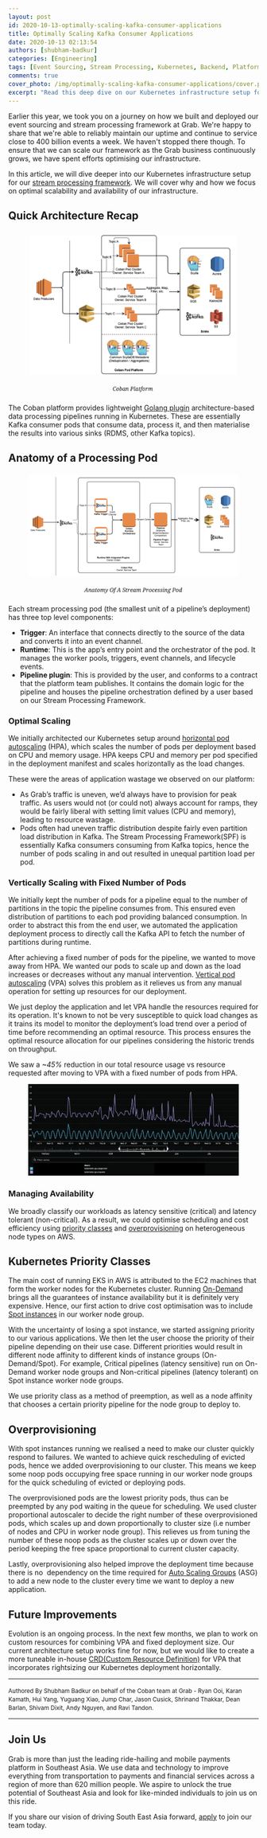 ```yaml
---
layout: post
id: 2020-10-13-optimally-scaling-kafka-consumer-applications
title: Optimally Scaling Kafka Consumer Applications
date: 2020-10-13 02:13:54
authors: [shubham-badkur]
categories: [Engineering]
tags: [Event Sourcing, Stream Processing, Kubernetes, Backend, Platform, Go]
comments: true
cover_photo: /img/optimally-scaling-kafka-consumer-applications/cover.png
excerpt: "Read this deep dive on our Kubernetes infrastructure setup for Grab's stream processing framework."
---
```


Earlier this year, we took you on a journey on how we built and deployed our event sourcing and stream processing framework at Grab. We're happy to share that we're able to reliably maintain our uptime and continue to service close to 400 billion events a week. We haven't stopped there though. To ensure that we can scale our framework as the Grab business continuously grows, we have spent efforts optimising our infrastructure.

In this article, we will dive deeper into our Kubernetes infrastructure setup for our [stream processing framework](https://engineering.grab.com/plumbing-at-scale). We will cover why and how we focus on optimal scalability and availability of our infrastructure.

## Quick Architecture Recap

<div class="post-image-section">
  <figure>
    <img alt="Coban Platform Architecture" src="/img/optimally-scaling-kafka-consumer-applications/image2.png">
    </figure>
</div>

The Coban platform provides lightweight [Golang plugin](https://medium.com/learning-the-go-programming-language/writing-modular-go-programs-with-plugins-ec46381ee1a9) architecture-based data processing pipelines running in Kubernetes. These are essentially Kafka consumer pods that consume data, process it, and then materialise the results into various sinks (RDMS, other Kafka topics).

## Anatomy of a Processing Pod

<div class="post-image-section">
  <figure>
    <img alt="Anatomy of a Processing Pod" src="/img/optimally-scaling-kafka-consumer-applications/image1.png">
    </figure>
</div>

Each stream processing pod (the smallest unit of a pipeline’s deployment) has three top level components:

*   **Trigger**: An interface that connects directly to the source of the data and converts it into an event channel.
*   **Runtime**: This is the app’s entry point and the orchestrator of the pod. It manages the worker pools, triggers, event channels, and lifecycle events.
*   **Pipeline plugin**: This is provided by the user, and conforms to a contract that the platform team publishes. It contains the domain logic for the pipeline and houses the pipeline orchestration defined by a user based on our Stream Processing Framework.

### Optimal Scaling

We initially architected our Kubernetes setup around [horizontal pod autoscaling](https://kubernetes.io/docs/tasks/run-application/horizontal-pod-autoscale) (HPA), which scales the number of pods per deployment based on CPU and memory usage. HPA keeps CPU and memory per pod specified in the deployment manifest and scales horizontally as the load changes.

These were the areas of application wastage we observed on our platform:

*   As Grab’s traffic is uneven, we’d always have to provision for peak traffic. As users would not (or could not) always account for ramps, they would be fairly liberal with setting limit values (CPU and memory), leading to resource wastage.
*   Pods often had uneven traffic distribution despite fairly even partition load distribution in Kafka. The Stream Processing Framework(SPF) is essentially Kafka consumers consuming from Kafka topics, hence the number of pods scaling in and out resulted in unequal partition load per pod.

### Vertically Scaling with Fixed Number of Pods

We initially kept the number of pods for a pipeline equal to the number of partitions in the topic the pipeline consumes from. This ensured even distribution of partitions to each pod providing balanced consumption. In order to abstract this from the end user, we automated the application deployment process to directly call the Kafka API to fetch the number of partitions during runtime.

After achieving a fixed number of pods for the pipeline, we wanted to move away from HPA. We wanted our pods to scale up and down as the load increases or decreases without any manual intervention. [Vertical pod autoscaling](https://github.com/kubernetes/autoscaler/tree/master/vertical-pod-autoscaler) (VPA) solves this problem as it relieves us from any manual operation for setting up resources for our deployment.

We just deploy the application and let VPA handle the resources required for its operation. It's known to not be very susceptible to quick load changes as it trains its model to monitor the deployment’s load trend over a period of time before recommending an optimal resource. This process ensures the optimal resource allocation for our pipelines considering the historic trends on throughput.

We saw a _~45%_ reduction in our total resource usage vs resource requested after moving to VPA with a fixed number of pods from HPA.

<div class="post-image-section">
  <figure>
    <img alt="Anatomy of a Processing Pod" src="/img/optimally-scaling-kafka-consumer-applications/image3.png">
    </figure>
</div>

### Managing Availability

We broadly classify our workloads as latency sensitive (critical) and latency tolerant (non-critical). As a result, we could optimise scheduling and cost efficiency using [priority classes](https://kubernetes.io/docs/concepts/configuration/pod-priority-preemption) and [overprovisioning](https://github.com/kubernetes-sigs/cluster-proportional-autoscaler) on heterogeneous node types on AWS.

## Kubernetes Priority Classes

The main cost of running EKS in AWS is attributed to the EC2 machines that form the worker nodes for the Kubernetes cluster. Running [On-Demand](https://aws.amazon.com/ec2/pricing/on-demand) brings all the guarantees of instance availability but it is definitely very expensive. Hence, our first action to drive cost optimisation was to include [Spot instances](https://docs.aws.amazon.com/AWSEC2/latest/UserGuide/using-spot-instances.html) in our worker node group.

With the uncertainty of losing a spot instance, we started assigning priority to our various applications. We then let the user choose the priority of their pipeline depending on their use case. Different priorities would result in different node affinity to different kinds of instance groups (On-Demand/Spot). For example, Critical pipelines (latency sensitive) run on On-Demand worker node groups and Non-critical pipelines (latency tolerant) on Spot instance worker node groups.

We use priority class as a method of preemption, as well as a node affinity that chooses a certain priority pipeline for the node group to deploy to.

## Overprovisioning

With spot instances running we realised a need to make our cluster quickly respond to failures. We wanted to achieve quick rescheduling of evicted pods, hence we added overprovisioning to our cluster. This means we keep some noop pods occupying free space running in our worker node groups for the quick scheduling of evicted or deploying pods.

The overprovisioned pods are the lowest priority pods, thus can be preempted by any pod waiting in the queue for scheduling. We used cluster proportional autoscaler to decide the right number of these overprovisioned pods, which scales up and down proportionally to cluster size (i.e number of nodes and CPU in worker node group). This relieves us from tuning the number of these noop pods as the cluster scales up or down over the period keeping the free space proportional to current cluster capacity.

Lastly, overprovisioning also helped improve the deployment time because there is no  dependency on the time required for [Auto Scaling Groups](https://docs.aws.amazon.com/autoscaling/ec2/userguide/AutoScalingGroup.html) (ASG) to add a new node to the cluster every time we want to deploy a new application.

## Future Improvements

Evolution is an ongoing process. In the next few months, we plan to work on custom resources for combining VPA and fixed deployment size. Our current architecture setup works fine for now, but we would like to create a more tuneable in-house [CRD](https://kubernetes.io/docs/concepts/extend-kubernetes/api-extension/custom-resources)[(Custom Resource Definition)](https://kubernetes.io/docs/concepts/extend-kubernetes/api-extension/custom-resources) for VPA that incorporates rightsizing our Kubernetes deployment horizontally.

---

<small class="credits">Authored By Shubham Badkur on behalf of the Coban team at Grab - Ryan Ooi, Karan Kamath, Hui Yang, Yuguang Xiao, Jump Char, Jason Cusick, Shrinand Thakkar, Dean Barlan, Shivam Dixit, Andy Nguyen, and Ravi Tandon.</small>

---

## Join Us

Grab is more than just the leading ride-hailing and mobile payments platform in Southeast Asia. We use data and technology to improve everything from transportation to payments and financial services across a region of more than 620 million people. We aspire to unlock the true potential of Southeast Asia and look for like-minded individuals to join us on this ride.

If you share our vision of driving South East Asia forward, [apply](https://grab.careers/jobs/) to join our team today.
